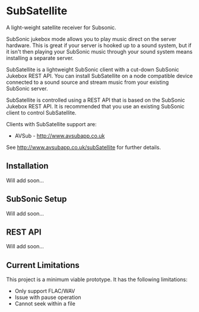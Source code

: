 # SubSatellite

A light-weight satellite receiver for Subsonic.  

SubSonic jukebox mode allows you to play music direct on the server hardware.  This is great if your server is hooked up to a sound system, but if it isn't then playing your SubSonic music through your sound system means installing a separate server.

SubSatellite is a lightweight SubSonic client with a cut-down SubSonic Jukebox REST API.  You can install SubSatellite on a node compatible device connected to a sound source and stream music from your existing SubSonic server. 

SubSatellite is controlled using a REST API that is based on the SubSonic Jukebox REST API.  It is recommended that you use an existing SubSonic client to control SubSatellite.

Clients with SubSatellite support are:

* AVSub - http://www.avsubapp.co.uk

See http://www.avsubapp.co.uk/subSatellite for further details.

## Installation

Will add soon...

## SubSonic Setup

Will add soon...

## REST API

Will add soon...

## Current Limitations

This project is a minimum viable prototype.  It has the following limitations:

* Only support FLAC/WAV
* Issue with pause operation
* Cannot seek within a file
